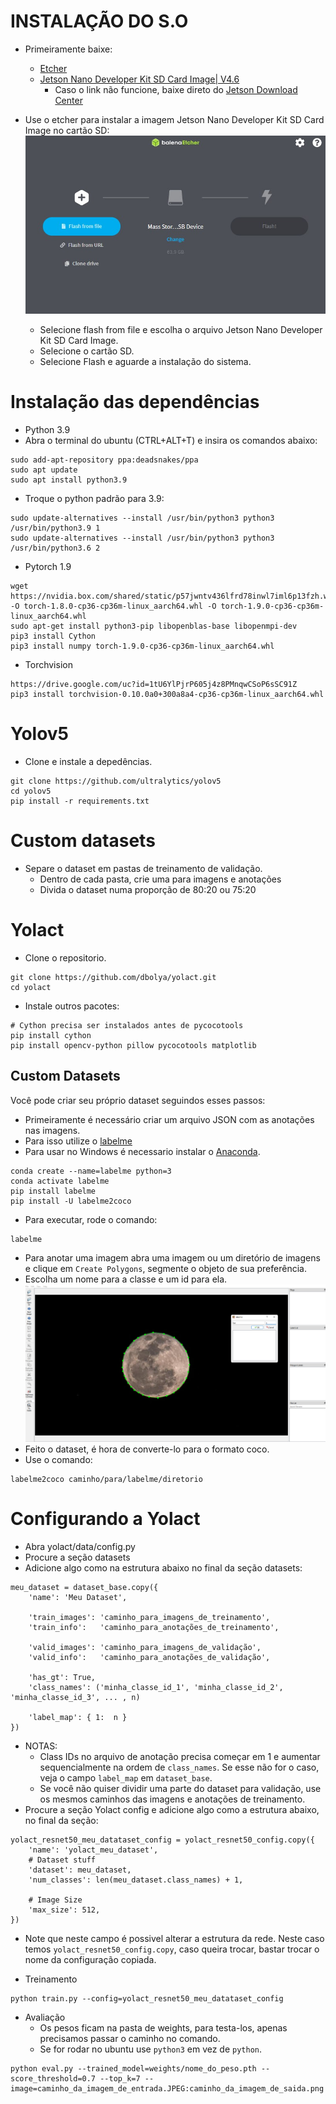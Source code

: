 # INSTALAÇÃO DO S.O
- Primeiramente baixe:
  - [Etcher](https://www.balena.io/etcher/)
  - [Jetson Nano Developer Kit SD Card Image| V4.6](https://developer.nvidia.com/embedded/l4t/r32_release_v6.1/jeston_nano/jetson-nano-jp46-sd-card-image.zip)
    - Caso o link não funcione, baixe direto do [Jetson Download Center](https://developer.nvidia.com/embedded/downloads#?search=nano)

- Use o etcher para instalar a imagem Jetson Nano Developer Kit SD Card Image no cartão SD:
![Example 0](https://github.com/hewertonfl/Tutorial_jetson_nano/blob/d910cdba80ab1e9c77cedecdfaee7b37392ec441/img_tut/Captura%20de%20tela%202022-07-13%20130141.jpg)
  - Selecione flash from file e escolha o arquivo Jetson Nano Developer Kit SD Card Image.
  - Selecione o cartão SD.
  - Selecione Flash e aguarde a instalação do sistema.

# Instalação das dependências
- Python 3.9
- Abra o terminal do ubuntu (CTRL+ALT+T) e insira os comandos abaixo:
```Shell
sudo add-apt-repository ppa:deadsnakes/ppa
sudo apt update
sudo apt install python3.9
```
- Troque o python padrão para 3.9:
 ```Shell
sudo update-alternatives --install /usr/bin/python3 python3 /usr/bin/python3.9 1
sudo update-alternatives --install /usr/bin/python3 python3 /usr/bin/python3.6 2
```
- Pytorch 1.9
```Shell
wget https://nvidia.box.com/shared/static/p57jwntv436lfrd78inwl7iml6p13fzh.whl -O torch-1.8.0-cp36-cp36m-linux_aarch64.whl -O torch-1.9.0-cp36-cp36m-linux_aarch64.whl
sudo apt-get install python3-pip libopenblas-base libopenmpi-dev 
pip3 install Cython
pip3 install numpy torch-1.9.0-cp36-cp36m-linux_aarch64.whl
```
- Torchvision
```Shell
https://drive.google.com/uc?id=1tU6YlPjrP605j4z8PMnqwCSoP6sSC91Z
pip3 install torchvision-0.10.0a0+300a8a4-cp36-cp36m-linux_aarch64.whl
```
# Yolov5
- Clone e instale a depedências.
 ```Shell
git clone https://github.com/ultralytics/yolov5
cd yolov5
pip install -r requirements.txt
 ```
# Custom datasets
 - Separe o dataset em pastas de treinamento de validação.
    - Dentro de cada pasta, crie uma para imagens e anotações
    - Divida o dataset numa proporção de 80:20 ou 75:20
 
 # Yolact
 - Clone o repositorio.
 ```Shell
git clone https://github.com/dbolya/yolact.git
cd yolact
```
- Instale outros pacotes:
 ```Shell
# Cython precisa ser instalados antes de pycocotools
pip install cython
pip install opencv-python pillow pycocotools matplotlib
 ```
## Custom Datasets
Você pode criar seu próprio dataset seguindos esses passos:
 - Primeiramente é necessário criar um arquivo JSON com as anotações nas imagens.
  - Para isso utilize o [labelme](https://github.com/wkentaro/labelme)
  - Para usar no Windows é necessario instalar o [Anaconda](https://www.anaconda.com).
  ```Shell
conda create --name=labelme python=3
conda activate labelme
pip install labelme
pip install -U labelme2coco
```
  - Para executar, rode o comando:
 ```Shell 
 labelme
  ```
  - Para anotar uma imagem abra uma imagem ou um diretório de imagens e clique em `Create Polygons`, segmente o objeto de sua preferência.
  - Escolha um nome para a classe e um id para ela.
![Example 1](https://github.com/hewertonfl/Tutorial_jetson_nano/blob/3046e5bc0c84ed53eaa847984f49fcc82d535eaf/img_tut/imagem_2022-07-13_155634959.png)
  - Feito o dataset, é hora de converte-lo para o formato coco.
  - Use o comando:
 ```Shell
 labelme2coco caminho/para/labelme/diretorio
  ```
 # Configurando a Yolact
 - Abra yolact/data/config.py
 - Procure a seção datasets
 - Adicione algo como na estrutura abaixo no final da seção datasets:
```Shell
meu_dataset = dataset_base.copy({
    'name': 'Meu Dataset',

    'train_images': 'caminho_para_imagens_de_treinamento',
    'train_info':   'caminho_para_anotações_de_treinamento',

    'valid_images': 'caminho_para_imagens_de_validação',
    'valid_info':   'caminho_para_anotações_de_validação',

    'has_gt': True,
    'class_names': ('minha_classe_id_1', 'minha_classe_id_2', 'minha_classe_id_3', ... , n)
    
    'label_map': { 1:  n }
})
```
 - NOTAS:
   - Class IDs no arquivo de anotação precisa começar em 1 e aumentar sequencialmente na ordem de `class_names`. Se esse não for o caso, veja o campo `label_map` em `dataset_base`.
   - Se você não quiser dividir uma parte do dataset para validação, use os mesmos caminhos das imagens e anotações de treinamento.
- Procure a seção Yolact config e adicione algo como a estrutura abaixo, no final da seção:
```Shell
yolact_resnet50_meu_datataset_config = yolact_resnet50_config.copy({
    'name': 'yolact_meu_dataset',
    # Dataset stuff
    'dataset': meu_dataset,
    'num_classes': len(meu_dataset.class_names) + 1,

    # Image Size
    'max_size': 512,
})
```
  - Note que neste campo é possivel alterar a estrutura da rede. Neste caso temos `yolact_resnet50_config.copy`, caso queira trocar, bastar trocar o nome da configuração copiada.
 
- Treinamento
```Shell 
python train.py --config=yolact_resnet50_meu_datataset_config 
 ```
- Avaliação
  - Os pesos ficam na pasta de weights, para testa-los, apenas precisamos passar o caminho no comando.
  - Se for rodar no ubuntu use `python3` em vez de `python`.
```Shell
python eval.py --trained_model=weights/nome_do_peso.pth --score_threshold=0.7 --top_k=7 --image=caminho_da_imagem_de_entrada.JPEG:caminho_da_imagem_de_saida.png
 ```
